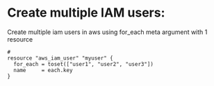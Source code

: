 # Create multiple IAM users:
Create multiple iam users in aws using for_each meta argument with 1 resource
```
# 
resource "aws_iam_user" "myuser" {
  for_each = toset(["user1", "user2", "user3"])
  name     = each.key
}
```